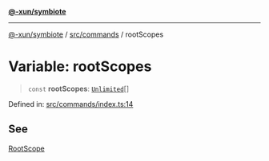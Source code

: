 [**@-xun/symbiote**](../../../README.md)

***

[@-xun/symbiote](../../../README.md) / [src/commands](../README.md) / rootScopes

# Variable: rootScopes

> `const` **rootScopes**: [`Unlimited`](../../configure/enumerations/UnlimitedGlobalScope.md#unlimited)[]

Defined in: [src/commands/index.ts:14](https://github.com/Xunnamius/symbiote/blob/d58f752a47908197bf2e7050b119b5cca3d1f350/src/commands/index.ts#L14)

## See

[RootScope](../../configure/enumerations/UnlimitedGlobalScope.md)
